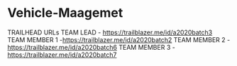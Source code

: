 # Vehicle-Maagemet 
TRAILHEAD URLs
TEAM LEAD - https://trailblazer.me/id/a2020batch3
TEAM MEMBER 1 -https://trailblazer.me/id/a2020batch2
TEAM MEMBER 2 -https://trailblazer.me/id/a2020batch6
TEAM MEMBER 3 -https://trailblazer.me/id/a2020batch7
